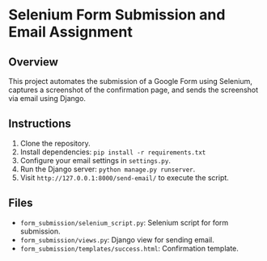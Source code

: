 # Selenium Form Submission and Email Assignment

## Overview
This project automates the submission of a Google Form using Selenium, captures a screenshot of the confirmation page, and sends the screenshot via email using Django.

## Instructions
1. Clone the repository.
2. Install dependencies: `pip install -r requirements.txt`
3. Configure your email settings in `settings.py`.
4. Run the Django server: `python manage.py runserver`.
5. Visit `http://127.0.0.1:8000/send-email/` to execute the script.

## Files
- `form_submission/selenium_script.py`: Selenium script for form submission.
- `form_submission/views.py`: Django view for sending email.
- `form_submission/templates/success.html`: Confirmation template.
